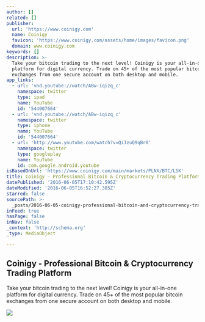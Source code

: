 ```yaml
---
author: []
related: []
publisher:
  url: 'https://www.coinigy.com'
  name: Coinigy
  favicon: 'https://www.coinigy.com/assets/home/images/favicon.png'
  domain: www.coinigy.com
keywords: []
description: >-
  Take your bitcoin trading to the next level! Coinigy is your all-in-one
  platform for digital currency. Trade on 45+ of the most popular bitcoin
  exchanges from one secure account on both desktop and mobile.
app_links:
  - url: 'vnd.youtube://watch/ABw-iqizq_c'
    namespace: twitter
    type: ipad
    name: YouTube
    id: '544007664'
  - url: 'vnd.youtube://watch/ABw-iqizq_c'
    namespace: twitter
    type: iphone
    name: YouTube
    id: '544007664'
  - url: 'http://www.youtube.com/watch?v=Qi1zuQ9qBr8'
    namespace: twitter
    type: googleplay
    name: YouTube
    id: com.google.android.youtube
isBasedOnUrl: 'https://www.coinigy.com/main/markets/PLNX/BTC/LSK'
title: Coinigy - Professional Bitcoin & Cryptocurrency Trading Platform
datePublished: '2016-06-05T17:10:42.595Z'
dateModified: '2016-06-05T16:52:27.385Z'
starred: false
sourcePath: >-
  _posts/2016-06-05-coinigy-professional-bitcoin-and-cryptocurrency-trading-plat.md
inFeed: true
hasPage: false
inNav: false
_context: 'http://schema.org'
_type: MediaObject

---
```

<article style=""><h1>Coinigy - Professional Bitcoin &amp; Cryptocurrency Trading Platform</h1><p>Take your bitcoin trading to the next level! Coinigy is your all-in-one platform for digital currency. Trade on 45+ of the most popular bitcoin exchanges from one secure account on both desktop and mobile.</p><img src="https://www.coinigy.com/assets/img/bitcoin.png" /></article>